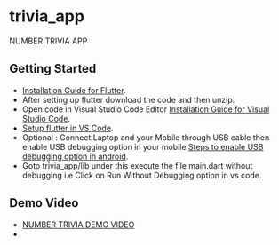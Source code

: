 # trivia_app

NUMBER TRIVIA APP

## Getting Started


* [Installation Guide for Flutter](https://flutter.dev/docs/get-started/install).
* After setting up flutter download the code and then unzip.
* Open code in  Visual Studio Code Editor [Installation Guide for Visual Studio Code](https://code.visualstudio.com/docs).
* [Setup flutter in VS Code](https://docs.flutter.dev/development/tools/vs-code).
* Optional : Connect Laptop and your Mobile through USB cable then enable USB debugging option in your mobile [Steps to enable USB debugging option in android](https://www.youtube.com/results?search_query=enable+debugging+mode+android).
* Goto trivia_app/lib under this execute the file main.dart without debugging i.e Click on Run Without Debugging option in vs code.

## Demo Video

* [NUMBER TRIVIA DEMO VIDEO](images/Demo_video.mp4)
* [](images/Demo.gif)

